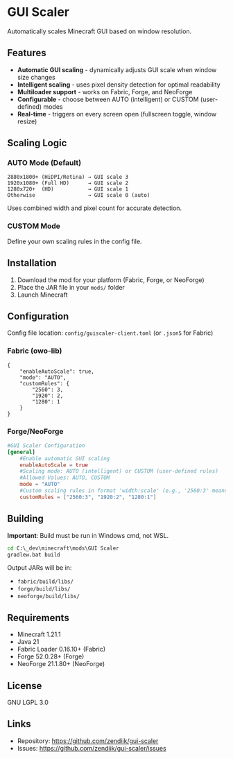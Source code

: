 # GUI Scaler

Automatically scales Minecraft GUI based on window resolution.

## Features

- **Automatic GUI scaling** - dynamically adjusts GUI scale when window size changes
- **Intelligent scaling** - uses pixel density detection for optimal readability
- **Multiloader support** - works on Fabric, Forge, and NeoForge
- **Configurable** - choose between AUTO (intelligent) or CUSTOM (user-defined) modes
- **Real-time** - triggers on every screen open (fullscreen toggle, window resize)

## Scaling Logic

### AUTO Mode (Default)
```
2880x1800+ (HiDPI/Retina) → GUI scale 3
1920x1080+ (Full HD)      → GUI scale 2
1280x720+  (HD)           → GUI scale 1
Otherwise                 → GUI scale 0 (auto)
```

Uses combined width and pixel count for accurate detection.

### CUSTOM Mode
Define your own scaling rules in the config file.

## Installation

1. Download the mod for your platform (Fabric, Forge, or NeoForge)
2. Place the JAR file in your `mods/` folder
3. Launch Minecraft

## Configuration

Config file location: `config/guiscaler-client.toml` (or `.json5` for Fabric)

### Fabric (owo-lib)
```json5
{
	"enableAutoScale": true,
	"mode": "AUTO",
	"customRules": {
		"2560": 3,
		"1920": 2,
		"1280": 1
	}
}
```

### Forge/NeoForge
```toml
#GUI Scaler Configuration
[general]
	#Enable automatic GUI scaling
	enableAutoScale = true
	#Scaling mode: AUTO (intelligent) or CUSTOM (user-defined rules)
	#Allowed Values: AUTO, CUSTOM
	mode = "AUTO"
	#Custom scaling rules in format 'width:scale' (e.g., '2560:3' means scale 3 for width >= 2560)
	customRules = ["2560:3", "1920:2", "1280:1"]
```

## Building

**Important**: Build must be run in Windows cmd, not WSL.

```cmd
cd C:\_dev\minecraft\mods\GUI Scaler
gradlew.bat build
```

Output JARs will be in:
- `fabric/build/libs/`
- `forge/build/libs/`
- `neoforge/build/libs/`

## Requirements

- Minecraft 1.21.1
- Java 21
- Fabric Loader 0.16.10+ (Fabric)
- Forge 52.0.28+ (Forge)
- NeoForge 21.1.80+ (NeoForge)

## License

GNU LGPL 3.0

## Links

- Repository: https://github.com/zendiik/gui-scaler
- Issues: https://github.com/zendiik/gui-scaler/issues